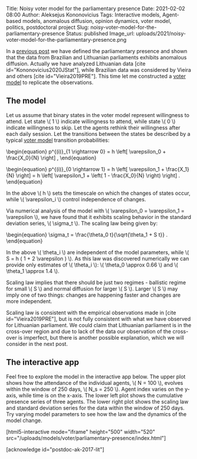Title: Noisy voter model for the parliamentary presence
Date: 2021-02-02 08:00
Author: Aleksejus Kononovicius
Tags: Interactive models, Agent-based models, anomalous diffusion, opinion dynamics, voter model, politics, postdoctoral project
Slug: noisy-voter-model-for-the-parliamentary-presence
Status: published
Image_url: uploads/2021/noisy-voter-model-for-the-parliamentary-presence.png

In a [previous post]({filename}/articles/2021/anomalous-diffusion-of-the-parliamentary-presence-data.md) we have defined the parliamentary presence and shown that the data from 
Brazilian and Lithuanian parliaments exhibits anomalous diffusion. Actually
we have analyzed Lithuanian data [cite id="Kononovicius2020JStat"], while
Brazilian data was considered by Vieira and others [cite id="Vieira2019PRE"].
This time let me constructed a [voter model](/tag/voter-model/) to replicate
the observations.<!--more-->

## The model

Let us assume that binary states in the voter model represent willingness to
attend. Let state \\\( 1 \\\) indicate willingness to attend, while state
\\\( 0 \\\) indicate willingness to skip. Let the agents rethink their
willingness after each daily session. Let the transitions between the states
be described by a typical [voter model](/tag/voter-model/) transition
probabilities:

\begin{equation}
p^{(i)}\_{1 \rightarrow 0} = h \left[ \varepsilon\_0 + \frac{X\_0}{N} \right] ,
\end{equation}

\begin{equation}
p^{(i)}\_{0 \rightarrow 1} = h \left[ \varepsilon\_1 + \frac{X\_1}{N} \right] =
    h \left[ \varepsilon\_1 + \left( 1 - \frac{X\_0}{N} \right) \right] .
\end{equation}

In the above \\\( h \\\) sets the timescale on which the changes of states
occur, while \\\( \varepsilon\_i \\\) control independence of changes.

Via numerical analysis of the model with
\\\( \varepsilon\_0 = \varepsilon\_1 = \varepsilon \\\), we have found that it
exhibits scaling behavior in the standard deviation series, \\\( \sigma\_t \\\).
The scaling law being given by:

\begin{equation}
\sigma\_t = \frac{\theta\_0 t}{\sqrt{\theta\_1 + S t}} .
\end{equation}

In the above \\\( \theta\_i \\\) are independent of the model parameters, while
\\\( S = h ( 1 + 2 \varepsilon ) \\\). As this law was discovered numerically
we can provide only estimates of \\\( \theta\_i \\\):
\\\( \theta\_0 \approx 0.66 \\\) and \\\( \theta\_1 \approx 1.4 \\\).

Scaling law implies that there should be just two regimes - ballistic regime
for small \\\( S \\\) and normal diffusion for larger \\\( S \\\). Larger
\\\( S \\\) may imply one of two things: changes are happening faster and
changes are more independent.

Scaling law is consistent with the empirical observations made in
[cite id="Vieira2019PRE"], but is not fully consistent with what we have
observed for Lithuanian parliament. We could claim that Lithuanian parliament
is in the cross-over region and due to lack of the data our observation of the
cross-over is imperfect, but there is another possible explanation, which we
will consider in the next post.

## The interactive app

Feel free to explore the model in the interactive app below. The upper plot
shows how the attendance of the individual agents, \\\( N = 100 \\\), evolves
within the window of 250 days, \\\( N\_s = 250 \\\). Agent index varies on the
y-axis, while time is on the x-axis. The lower left plot shows the cumulative
presence series of three agents. The lower right plot shows the scaling law
and standard deviation series for the data within the window of 250 days. Try
varying model parameters to see how the law and the dynamics of the model
change.

[html5-interactive mode="iframe" height="500" width="520"
src="/uploads/models/voter/parliamentary-presence/index.html"]

[acknowledge id="postdoc-ak-2017-lit"]
